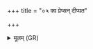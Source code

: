 +++
title = "०५ क्व प्रेप्सन् दीप्यत"

+++
<details><summary>मूलम् (GR)</summary>

क्व प्रेप्सन् दीप्यत ऊर्ध्वो अग्निः  
क्व प्रेप्सन् पवते मातरिश्वा ।  
यत्र प्रेप्सन्तीर् अभियन्त्य् आवृतः  
स्कम्भं तं ब्रूहि कतमः स्विद् एव सः ॥
</details>